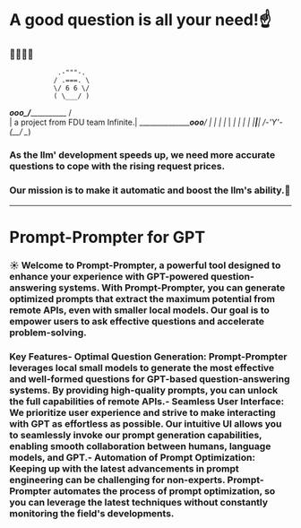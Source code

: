 #  A good question is all your need!:point_up:
### :rocket::rocket::rocket::rocket:

                .-"""-.
               / .===. \
               \/ 6 6 \/
               ( \___/ )
  _________ooo__\_____/_____________
 /                                  \
 | a project from FDU team Infinite.|
 \_______________________ooo________/ 
                |  |  |
                |_ | _|
                |  |  |
                |__|__|
                /-'Y'-\
               (__/ \__)


### As the llm' development speeds up, we need more accurate questions to cope with the rising request prices.
### Our mission is to make it automatic and boost the llm's ability.:facepunch:
---
# Prompt-Prompter for GPT

### :sunny: Welcome to Prompt-Prompter, a powerful tool designed to enhance your experience with GPT-powered question-answering systems. With Prompt-Prompter, you can generate optimized prompts that extract the maximum potential from remote APIs, even with smaller local models. Our goal is to empower users to ask effective questions and accelerate problem-solving.
### Key Features- Optimal Question Generation: Prompt-Prompter leverages local small models to generate the most effective and well-formed questions for GPT-based question-answering systems. By providing high-quality prompts, you can unlock the full capabilities of remote APIs.- Seamless User Interface: We prioritize user experience and strive to make interacting with GPT as effortless as possible. Our intuitive UI allows you to seamlessly invoke our prompt generation capabilities, enabling smooth collaboration between humans, language models, and GPT.- Automation of Prompt Optimization: Keeping up with the latest advancements in prompt engineering can be challenging for non-experts. Prompt-Prompter automates the process of prompt optimization, so you can leverage the latest techniques without constantly monitoring the field's developments.
